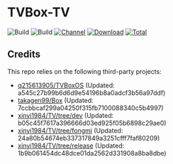 # TVBox-TV

![Build](https://shields.io/github/actions/workflow/status/xinyi1984/TVBox-TV/TV.yml?branch=master&logo=github&label=Build)
![Build](https://shields.io/github/actions/workflow/status/xinyi1984/TVBox-TV/TVBox.yml?branch=master&logo=github&label=Build)
[![Channel](https://img.shields.io/badge/Follow-Telegram-blue.svg?logo=telegram)](https://t.me/klbot)
[![Download](https://img.shields.io/github/v/release/xinyi1984/TVBox-TV?color=orange&logoColor=orange&label=Download&logo=DocuSign)](https://github.com/xinyi1984/TVBox-TV/releases/latest) 
[![Total](https://shields.io/github/downloads/xinyi1984/TVBox-TV/total?logo=Bookmeter&label=Counts&logoColor=yellow&color=yellow)](https://github.com/xinyi1984/TVBox-TV/releases)

## Credits
This repo relies on the following third-party projects:
- [q215613905/TVBoxOS](https://github.com/q215613905/TVBoxOS) (Updated: a545c27b99b6d6d9e54196b8a0adcf3b56a97ddf)
- [takagen99/Box](https://github.com/takagen99/Box) (Updated: 7ccbbcaf299a04250f315fb7100088340c5b4997)
- [xinyi1984/TV/tree/dev](https://github.com/xinyi1984/TV/tree/dev) (Updated: b05c45f7617a396666d03ed925f05b6898c29ae0)
- [xinyi1984/TV/tree/fongmi](https://github.com/xinyi1984/TV/tree/fongmi) (Updated: 24a80b54674eb337317849a3251cfff7faf80209)
- [xinyi1984/TV/tree/release](https://github.com/xinyi1984/TV/tree/release) (Updated: 1b9b061454dc48dce01da2562d331908a8ba8dbe)
